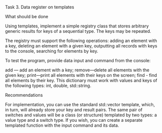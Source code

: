 Task 3. Data register on templates

What should be done

Using templates, implement a simple registry class that stores arbitrary generic results for keys of a sequential type.
The keys may be repeated.

The registry must support the following operations: adding an element with a key, deleting an element with a given key, outputting all records with keys to the console, searching for elements by key.

To test the program, provide data input and command from the console:

add — add an element with a key;
remove—delete all elements with the given key;
print—print all elements with their keys on the screen;
find - find all elements by their key.
This dictionary must work with values and keys of the following types: int, double, std::string.

Recommendations

For implementation, you can use the standard std::vector template, which, in turn, will already store your key and result pairs.
The same pair of switches and values will be a class (or structure) templated by two types: a value type and a switch type.
If you wish, you can create a separate templated function with the input command and its data.
